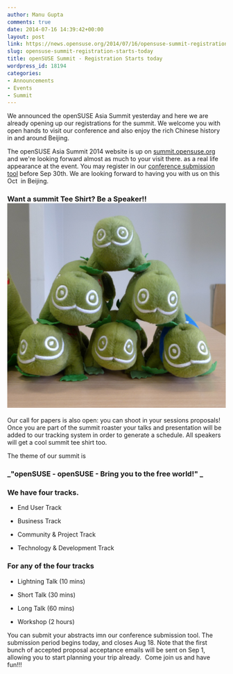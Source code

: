 ```yaml
---
author: Manu Gupta
comments: true
date: 2014-07-16 14:39:42+00:00
layout: post
link: https://news.opensuse.org/2014/07/16/opensuse-summit-registration-starts-today/
slug: opensuse-summit-registration-starts-today
title: openSUSE Summit - Registration Starts today
wordpress_id: 18194
categories:
- Announcements
- Events
- Summit
---
```


We announced the openSUSE Asia Summit yesterday and here we are already opening up our registrations for the summit. We welcome you with open hands to visit our conference and also enjoy the rich Chinese history in and around Beijing.

The openSUSE Asia Summit 2014 website is up on [summit.opensuse.org](//summit.opensuse.org) and we're looking forward almost as much to your visit there. as a real life appearance at the event. You may register in our [conference submission tool](https://events.opensuse.org/accounts/sign_in) before Sep 30th. We are looking forward to having you with us on this Oct  in Beijing.

<!-- more -->


### **Want a summit Tee Shirt? Be a Speaker!!![![geekos!](/wp-content/uploads/2012/12/3654543066_2c8823cb03_o-e1363960517132.jpg)](/wp-content/uploads/2012/12/3654543066_2c8823cb03_o-e1363960517132.jpg)**


Our call for papers is also open: you can shoot in your sessions proposals! Once you are part of the summit roaster your talks and presentation will be added to our tracking system in order to generate a schedule. All speakers will get a cool summit tee shirt too.

The theme of our summit is


### _**"openSUSE - openSUSE - Bring you to the free world!"** _




### We have four tracks.





	
  * End User Track

	
  * Business Track

	
  * Community & Project Track

	
  * Technology & Development Track




### For any of the four tracks





	
  * Lightning Talk (10 mins)

	
  * Short Talk (30 mins)

	
  * Long Talk (60 mins)

	
  * Workshop (2 hours)


You can submit your abstracts imn our conference submission tool. The submission period begins today, and closes Aug 18. Note that the first bunch of accepted proposal acceptance emails will be sent on Sep 1, allowing you to start planning your trip already.  Come join us and have fun!!!
